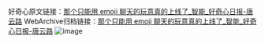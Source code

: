 好奇心原文链接：[那个只能用 emoji 聊天的玩意真的上线了_智能_好奇心日报-唐云路](https://www.qdaily.com/articles/2103.html)
WebArchive归档链接：[那个只能用 emoji 聊天的玩意真的上线了_智能_好奇心日报-唐云路](http://web.archive.org/web/20190623150843/https://www.qdaily.com/articles/2103.html)
![image](http://ww3.sinaimg.cn/large/007d5XDpgy1g3vbuuxs4zj30u02x24qp)